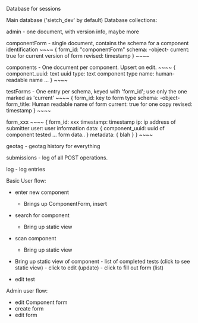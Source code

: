 Database for sessions

Main database ('sietch_dev' by default)
Database collections:

admin
	- one document, with version info, maybe more

componentForm
	- single document, contains the schema for a component identification
	~~~~
	{
		form_id: "componentForm"
		schema: -object-
		current: true for current version of form
		revised: timestamp
	}
	~~~~

components
	- One document per component. Upsert on edit.
	~~~~
	{
		component_uuid: text uuid
		type: text component type
		name: human-readable name
		...
	}
	~~~~

testForms
	- One entry per schema, keyed with 'form_id'; use only the one marked as 'current'
	~~~~
	{
		form_id: key to form type
		schema: -object-
		form_title: Human readable name of form
		current: true for one copy
		revised: timestamp
	}
	~~~~



form_xxx
	~~~~
	{
		form_id: xxx
		timestamp: timestamp
		ip: ip address of submitter
		user: user information
		data: {
			component_uuid: uuid of component tested
			... form data..
		}
		metadata: {
			blah
		}
	}
	~~~~


geotag
	- geotag history for everything

submissions	
	- log of all POST operations.

log
	- log entries


Basic User flow:
- enter new component
	- Brings up ComponentForm, insert
- search for component
	- Bring up static view
- scan component
	- Bring up static view

- Bring up static view of component
		- list of completed tests (click to see static view)
		- click to edit (update)
		- click to fill out form (list)

- edit test

Admin user flow:
- edit Component form
- create form
- edit form

